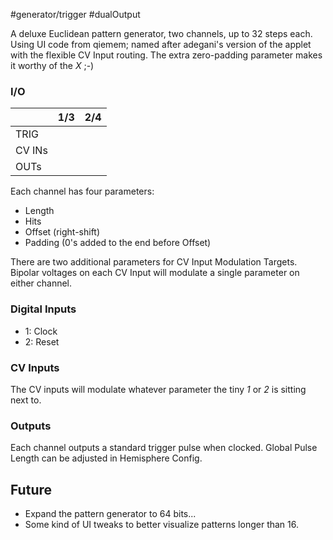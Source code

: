 #generator/trigger #dualOutput 

A deluxe Euclidean pattern generator, two channels, up to 32 steps each. Using UI code from qiemem; named after adegani's version of the applet with the flexible CV Input routing. The extra zero-padding parameter makes it worthy of the *X* ;-)

### I/O

|        | 1/3 | 2/4 |
| ------ | :-: | :-: |
| TRIG   |     |     |
| CV INs |     |     |
| OUTs   |     |     |


Each channel has four parameters:
* Length
* Hits
* Offset (right-shift)
* Padding (0's added to the end before Offset)

There are two additional parameters for CV Input Modulation Targets. Bipolar voltages on each CV Input will modulate a single parameter on either channel.

### Digital Inputs
* 1: Clock
* 2: Reset

### CV Inputs
The CV inputs will modulate whatever parameter the tiny _1_ or _2_ is sitting next to.

### Outputs
Each channel outputs a standard trigger pulse when clocked. Global Pulse Length can be adjusted in Hemisphere Config.

## Future
* Expand the pattern generator to 64 bits...
* Some kind of UI tweaks to better visualize patterns longer than 16.